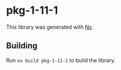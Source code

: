 # pkg-1-11-1

This library was generated with [Nx](https://nx.dev).

## Building

Run `nx build pkg-1-11-1` to build the library.
